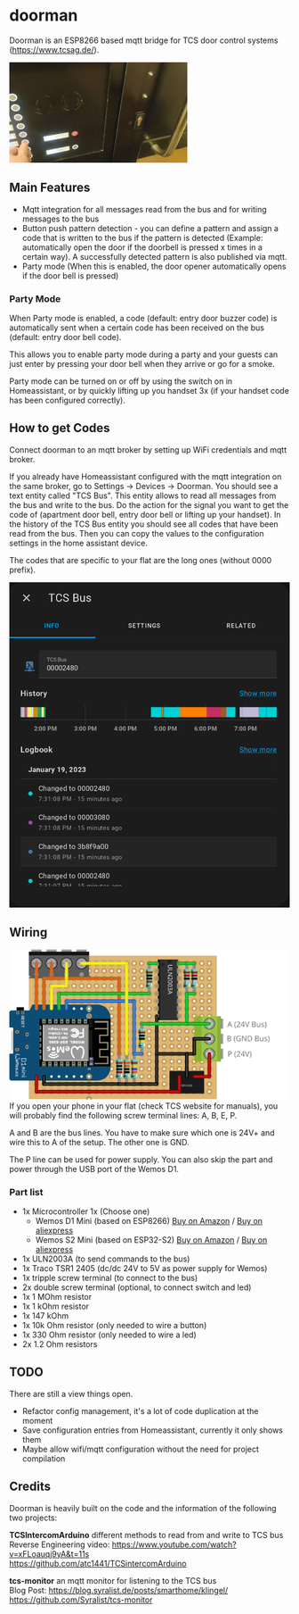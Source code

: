 # doorman

Doorman is an ESP8266 based mqtt bridge for TCS door control systems (<https://www.tcsag.de/>).

![doorman opener](doc/doorman.gif)

## Main Features

* Mqtt integration for all messages read from the bus and for writing messages to the bus
* Button push pattern detection - you can define a pattern and assign a code that is written to the bus if the pattern is detected (Example: automatically open the door if the doorbell is pressed x times in a certain way). A successfully detected pattern is also published via mqtt.
* Party mode (When this is enabled, the door opener automatically opens if the door bell is pressed)

### Party Mode

When Party mode is enabled, a code (default: entry door buzzer code) is automatically sent when a certain code has been received on the bus (default: entry door bell code).

This allows you to enable party mode during a party and your guests can just enter by pressing your door bell when they arrive or go for a smoke.

Party mode can be turned on or off by using the switch on in Homeassistant, or by quickly lifting up you handset 3x (if your handset code has been configured correctly).

## How to get Codes

Connect doorman to an mqtt broker by setting up WiFi credentials and mqtt broker.

If you already have Homeassistant configured with the mqtt integration on the same broker, go to Settings -> Devices -> Doorman. You should see a text entity called "TCS Bus". This entity allows to read all messages from the bus and write to the bus. Do the action for the signal you want to get the code of (apartment door bell, entry door bell or lifting up your handset). In the history of the TCS Bus entity you should see all codes that have been read from the bus. Then you can copy the values to the configuration settings in the home assistant device.

The codes that are specific to your flat are the long ones (without 0000 prefix).

![TCS Bus](doc/tcsbus.png)

## Wiring

![wiring](doc/wiring.svg)
If you open your phone in your flat (check TCS website for manuals), you will probably find the following screw terminal lines: A, B, E, P. 

A and B are the bus lines. You have to make sure which one is 24V+ and wire this to A of the setup. The other one is GND. 

The P line can be used for power supply. You can also skip the part and power through the USB port of the Wemos D1. 

### Part list

* 1x Microcontroller 1x (Choose one)
  * Wemos D1 Mini (based on ESP8266) [Buy on Amazon](https://amzn.to/3VmqxsN) / [Buy on aliexpress](https://s.click.aliexpress.com/e/_Dkct0Yl)
  * Wemos S2 Mini (based on ESP32-S2) [Buy on Amazon](https://amzn.to/3nkMbRq) / [Buy on aliexpress](https://s.click.aliexpress.com/e/_Dnoy8df)
* 1x ULN2003A (to send commands to the bus)
* 1x Traco TSR1 2405 (dc/dc 24V to 5V as power supply for Wemos)
* 1x tripple screw terminal (to connect to the bus)
* 2x double screw terminal (optional, to connect switch and led)
* 1x 1 MOhm resistor
* 1x 1 kOhm resistor
* 1x 147 kOhm
* 1x 10k Ohm resistor (only needed to wire a button)
* 1x 330 Ohm resistor (only needed to wire a led)
* 2x 1.2 Ohm resistors

## TODO

There are still a view things open.

* Refactor config management, it's a lot of code duplication at the moment
* Save configuration entries from Homeassistant, currently it only shows them
* Maybe allow wifi/mqtt configuration without the need for project compilation

## Credits

Doorman is heavily built on the code and the information of the following two projects:

**TCSIntercomArduino** different methods to read from and write to TCS bus \
Reverse Engineering video: <https://www.youtube.com/watch?v=xFLoauqj9yA&t=11s> \
<https://github.com/atc1441/TCSintercomArduino>

**tcs-monitor** an mqtt monitor for listening to the TCS bus \
Blog Post: <https://blog.syralist.de/posts/smarthome/klingel/> \
<https://github.com/Syralist/tcs-monitor>
